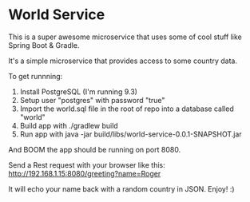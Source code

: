 # World Service

This is a super awesome microservice that uses some of cool stuff like Spring Boot & Gradle.

It's a simple microservice that provides access to some country data.

To get runnning:

1. Install PostgreSQL (I'm running 9.3)
2. Setup user "postgres" with password "true"
3. Import the world.sql file in the root of repo into a database called "world"
4. Build app with ./gradlew build
5. Run app with java -jar build/libs/world-service-0.0.1-SNAPSHOT.jar

And BOOM the app should be running on port 8080.

Send a Rest request with your browser like this: http://192.168.1.15:8080/greeting?name=Roger

It will echo your name back with a random country in JSON. Enjoy! :)
